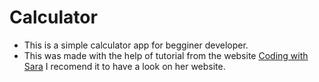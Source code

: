 # Calculator

- This is a simple calculator app for begginer developer. 
- This was made with the help of tutorial from the website [Coding with Sara](https://codingwithsara.com/how-to-create-a-simple-calculator-in-javascript/) I recomend it to have a look on her website.